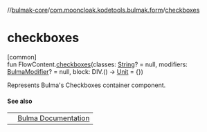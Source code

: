 //[bulmak-core](../../index.md)/[com.mooncloak.kodetools.bulmak.form](index.md)/[checkboxes](checkboxes.md)

# checkboxes

[common]\
fun FlowContent.[checkboxes](checkboxes.md)(classes: [String](https://kotlinlang.org/api/core/kotlin-stdlib/kotlin/-string/index.html)? = null, modifiers: [BulmaModifier](../com.mooncloak.kodetools.bulmak.modifier/-bulma-modifier/index.md)? = null, block: DIV.() -&gt; [Unit](https://kotlinlang.org/api/core/kotlin-stdlib/kotlin/-unit/index.html) = {})

Represents Bulma's Checkboxes container component.

#### See also

| | |
|---|---|
|  | [Bulma Documentation](https://bulma.io/documentation/form/checkbox/) |
